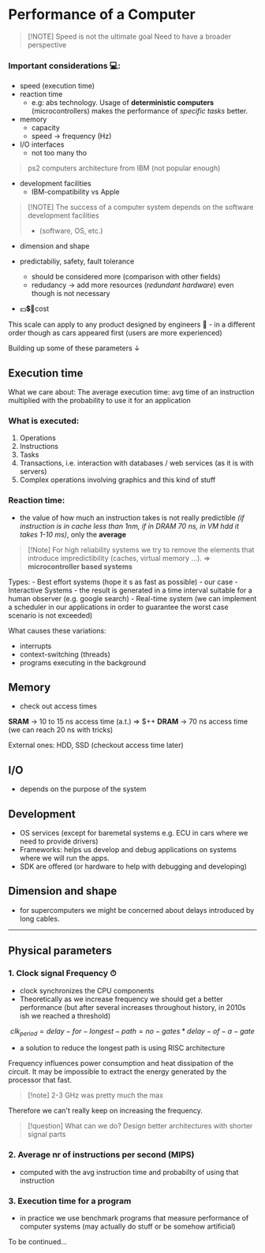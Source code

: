# Performance of a Computer

> [!NOTE] Speed is not the ultimate goal 
> Need to have a broader perspective

### Important considerations 💻:
- speed (execution time)
- reaction time
	- e.g: abs technology. Usage of **deterministic computers** (microcontrollers) makes the performance of *specific tasks* better.
- memory 
	- capacity 
	- speed $\to$ frequency (Hz)
- I/O interfaces
	- not too many tho

> ps2 computers architecture from IBM (not popular enough)

- development facilities
	- IBM-compatibility vs Apple

> [!NOTE] The success of a computer system depends on the software development facilities 
> - (software, OS, etc.)

- dimension and shape
- predictabiliy, safety, fault tolerance 
	- should be considered more (comparison with other fields)
	- redudancy -> add more resources (*redundant hardware*) even though is not necessary

- 💵💲🤑cost

This scale can apply to any product designed by engineers 🚗 
	- in a different order though as cars appeared first (users are more experienced)

Building up some of these parameters $\downarrow$ 
 
## Execution time

What we care about: The average execution time: avg time of an instruction multiplied with the probability to use it for an application

### What is executed:
1. Operations
2. Instructions
3. Tasks
4. Transactions, i.e. interaction with databases / web services (as it is with servers)
5. Complex operations involving graphics and this kind of stuff

### Reaction time:
- the value of how much an instruction takes is not really predictible 
*(if  instruction is in cache less than 1nm, if in DRAM 70 ns, in VM hdd it takes 1-10 ms)*, only the **average**

> [!Note] For high reliability systems we try to remove the elements that introduce impredictibility (caches, virtual memory ...). $\Rightarrow$ **microcontroller based systems**

Types:
	- Best effort systems (hope it s as fast as possible) - our case
	- Interactive Systems - the result is generated in a time interval suitable for a human observer (e.g. google search)
	- Real-time system (we can implement a scheduler in our applications in order to guarantee the worst case scenario is not exceeded)

What causes these variations:
- interrupts
- context-switching (threads)
- programs executing in the background

## Memory
- check out access times

**SRAM** $\to$ 10 to 15 ns access time (a.t.) $\Rightarrow$ $++ 
**DRAM** $\to$ 70 ns access time (we can reach 20 ns with tricks)

External ones: HDD, SSD (checkout access time later)

## I/O
- depends on the purpose of the system

## Development
- OS services (except for baremetal systems e.g. ECU in cars where we need to provide drivers)
- Frameworks: helps us develop and debug applications on systems where we will run the apps.
- SDK are offered (or hardware to help with debugging and developing)

## Dimension and shape
- for supercomputers we might be concerned about delays introduced by long cables.

---

## Physical parameters

### 1. Clock signal Frequency ⏱
- clock synchronizes the CPU components
- Theoretically as we increase frequency we should get a better performance (but after several increases throughout history, in 2010s ish we reached a threshold)

$$
clk_{period} = delay-for-longest-path = no-gates * delay-of-a-gate
$$

- a solution to reduce the longest path is using RISC architecture

Frequency influences power consumption and heat dissipation of the circuit. It may be impossible to extract the energy generated by the processor that fast.

> [!note] 2-3 GHz was pretty much the max
> 

Therefore we can't really keep on increasing the frequency.

> [!question] What can we do?
> Design better architectures with shorter signal parts

### 2. Average nr of instructions per second (MIPS)

- computed with the avg instruction time and probabilty of using that instruction

### 3. Execution time for a program
- in practice we use benchmark programs that measure performance of computer systems (may actually do stuff or be somehow artificial)

To be continued...